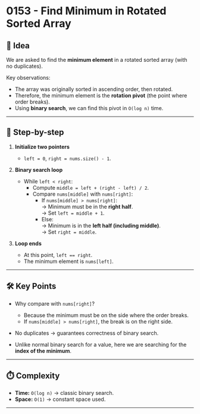 # 0153 - Find Minimum in Rotated Sorted Array

## 🧠 Idea

We are asked to find the **minimum element** in a rotated sorted array (with no duplicates).  

Key observations:  
- The array was originally sorted in ascending order, then rotated.  
- Therefore, the minimum element is the **rotation pivot** (the point where order breaks).  
- Using **binary search**, we can find this pivot in `O(log n)` time.  

---

## 🔁 Step-by-step

1. **Initialize two pointers**  
   - `left = 0`, `right = nums.size() - 1`.

2. **Binary search loop**  
   - While `left < right`:  
     - Compute `middle = left + (right - left) / 2`.  
     - Compare `nums[middle]` with `nums[right]`:
       - If `nums[middle] > nums[right]`:  
         → Minimum must be in the **right half**.  
         → Set `left = middle + 1`.  
       - Else:  
         → Minimum is in the **left half (including middle)**.  
         → Set `right = middle`.

3. **Loop ends**  
   - At this point, `left == right`.  
   - The minimum element is `nums[left]`.

---

## 🛠️ Key Points

- Why compare with `nums[right]`?  
  - Because the minimum must be on the side where the order breaks.  
  - If `nums[middle] > nums[right]`, the break is on the right side.  

- No duplicates → guarantees correctness of binary search.  

- Unlike normal binary search for a value, here we are searching for the **index of the minimum**.  

---

## ⏱️ Complexity

- **Time:** `O(log n)` → classic binary search.  
- **Space:** `O(1)` → constant space used.  

---
